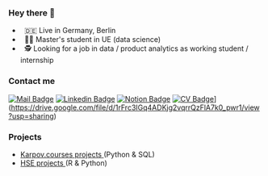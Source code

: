 ### Hey there 👋
- &nbsp; 🇩🇪 Live in Germany, Berlin
- &nbsp; 🧑‍💻 Master's student in UE (data science)
- &nbsp; 🕵️ Looking for a job in data / product analytics as working student / internship 

### Contact me
[![Mail Badge](https://img.shields.io/badge/vvankushev%40gmail.com-purple?logo=gmail)](mailto:vvankushev@yandex.ru)
[![Linkedin Badge](https://img.shields.io/badge/-LinkedIn-0e76a8?style=flat-square&logo=Linkedin&logoColor=white)](https://www.linkedin.com/in/vladislav-ankushev)
[![Notion Badge](https://img.shields.io/badge/Notion--portfolio-grey?logo=notion)](https://www.notion.so/Ankushev-Vladislav-8e1e0ca0f2ab41589d8c132634556ec1?pvs=4)
[![CV Badge](https://img.shields.io/badge/cv-yellow)](https://www.notion.so/Ankushev-Vladislav-8e1e0ca0f2ab41589d8c132634556ec1?pvs=4)](https://drive.google.com/file/d/1rFrc3IGq4ADKjg2vqrrQzFlA7k0_pwr1/view?usp=sharing)





### Projects
- <a href="https://github.com/vladank99/Karpov.courses_projects"> Karpov.courses projects </a> (Python & SQL)
- <a href="https://github.com/vladank99/Diploma"> HSE projects </a> (R & Python)



